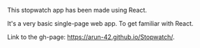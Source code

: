 This stopwatch app has been made using React.

It's a very basic single-page web app. To get familiar with React.

Link to the gh-page: https://arun-42.github.io/Stopwatch/.

